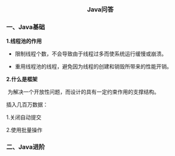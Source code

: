  <center><h3>Java问答</h3></center>

### 一、Java基础

**1.线程池的作用**

- 限制线程个数，不会导致由于线程过多而使系统运行缓慢或崩溃。

- 重用线程池的线程，避免因为线程的创建和销毁所带来的性能开销。

**2.什么是框架**

​	为解决一个开放性问题，而设计的具有一定约束作用的支撑结构。

插入几百万数据：

1.关闭自动提交

2.使用批量操作

### 二、Java进阶